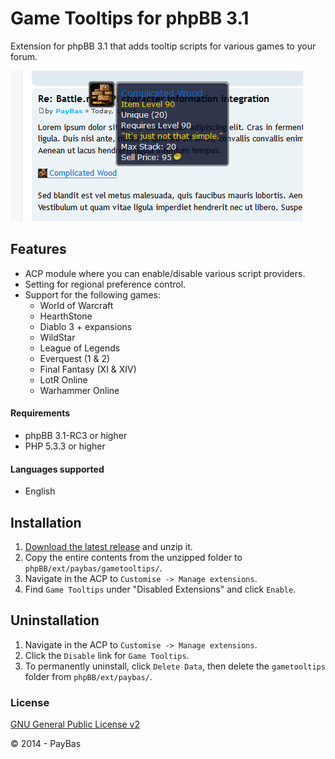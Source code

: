 Game Tooltips for phpBB 3.1
==========

Extension for phpBB 3.1 that adds tooltip scripts for various games to your forum.

![Screenshot](screenshot.png)

## Features
- ACP module where you can enable/disable various script providers.
- Setting for regional preference control.
- Support for the following games:
  - World of Warcraft
  - HearthStone
  - Diablo 3 + expansions
  - WildStar
  - League of Legends
  - Everquest (1 & 2)
  - Final Fantasy (XI & XIV)
  - LotR Online
  - Warhammer Online

#### Requirements
- phpBB 3.1-RC3 or higher
- PHP 5.3.3 or higher

#### Languages supported
- English

## Installation
1. [Download the latest release](https://github.com/PayBas/GameTooltips/releases) and unzip it.
2. Copy the entire contents from the unzipped folder to `phpBB/ext/paybas/gametooltips/`.
3. Navigate in the ACP to `Customise -> Manage extensions`.
4. Find `Game Tooltips` under "Disabled Extensions" and click `Enable`.

## Uninstallation
1. Navigate in the ACP to `Customise -> Manage extensions`.
2. Click the `Disable` link for `Game Tooltips`.
3. To permanently uninstall, click `Delete Data`, then delete the `gametooltips` folder from `phpBB/ext/paybas/`.

### License
[GNU General Public License v2](http://opensource.org/licenses/GPL-2.0)

© 2014 - PayBas